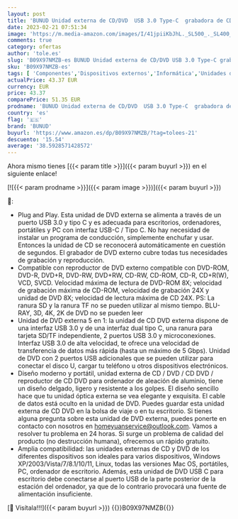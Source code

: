 ```yaml
---
layout: post
title: 'BUNUD Unidad externa de CD/DVD  USB 3.0 Type-C  grabadora de CD y DVD con ranuras SD/TF y USB  unidades ópticas de CD de DVD para ordenador portátil  Windows 11 10 Mac MacBook Air Pro Apple iMac PC'
date: 2023-02-21 07:51:34
image: 'https://m.media-amazon.com/images/I/41jpiiKbJhL._SL500_._SL400_.jpg'
comments: true
category: ofertas
author: 'tole.es'
slug: 'B09X97NMZB-es BUNUD Unidad externa de CD/DVD USB 3.0 Type-C grabadora de...'
sku: 'B09X97NMZB-es'
tags: [ 'Componentes','Dispositivos externos','Informática','Unidades de CD y DVD externas','Unidades de disco óptico externas','apple','bunud','🇪🇸', ]
actualPrice: 43.37 EUR
currency: EUR
price: 43.37
comparePrice: 51.35 EUR
prodname: 'BUNUD Unidad externa de CD/DVD  USB 3.0 Type-C  grabadora de CD y DVD con ranuras SD/TF y USB  unidades ópticas de CD de DVD para ordenador portátil  Windows 11 10 Mac MacBook Air Pro Apple iMac PC'
country: 'es'
flag: '🇪🇸'
brand: 'BUNUD'
buyurl: 'https://www.amazon.es/dp/B09X97NMZB/?tag=tolees-21'
descuento: '15.54'
average: '38.5928571428572'
---
```


Ahora mismo tienes [{{< param title >}}]({{< param buyurl >}}) en el siguiente enlace!

[![{{< param prodname >}}]({{< param image >}})]({{< param buyurl >}})

🔎:

- Plug and Play. Esta unidad de DVD externa se alimenta a través de un puerto USB 3.0 y tipo C y es adecuada para escritorios, ordenadores, portátiles y PC con interfaz USB-C / Tipo C. No hay necesidad de instalar un programa de conducción, simplemente enchufar y usar. Entonces la unidad de CD se reconocerá automáticamente en cuestión de segundos. El grabador de DVD externo cubre todas tus necesidades de grabación y reproducción.
- Compatible con reproductor de DVD externo compatible con DVD-ROM, DVD-R, DVD+R, DVD-RW, DVD+RW, CD-RW, CD-ROM, CD-R, CD+R(W), VCD, SVCD. Velocidad máxima de lectura de DVD-ROM 8X; velocidad de grabación máxima de CD-ROM, velocidad de grabación 24X y unidad de DVD 8X; velocidad de lectura máxima de CD 24X. PS: La ranura SD y la ranura TF no se pueden utilizar al mismo tiempo. BLU-RAY, 3D, 4K, 2K de DVD no se pueden leer
- Unidad de DVD externa 5 en 1: la unidad de CD DVD externa dispone de una interfaz USB 3.0 y de una interfaz dual tipo C, una ranura para tarjeta SD/TF independiente, 2 puertos USB 3.0 y microconexiones. Interfaz USB 3.0 de alta velocidad, te ofrece una velocidad de transferencia de datos más rápida (hasta un máximo de 5 Gbps). Unidad de DVD con 2 puertos USB adicionales que se pueden utilizar para conectar el disco U, cargar tu teléfono u otros dispositivos electrónicos.
- Diseño moderno y portátil, unidad externa de CD / DVD / CD DVD / reproductor de CD DVD para ordenador de aleación de aluminio, tiene un diseño delgado, ligero y resistente a los golpes. El diseño sencillo hace que tu unidad óptica externa se vea elegante y exquisita. El cable de datos está oculto en la unidad de DVD. Puedes guardar esta unidad externa de CD DVD en la bolsa de viaje o en tu escritorio. Si tienes alguna pregunta sobre esta unidad de DVD externa, puedes ponerte en contacto con nosotros en homeyuanservice@outlook.com. Vamos a resolver tu problema en 24 horas. Si surge un problema de calidad del producto (no destrucción humana), ofrecemos un rápido gratuito.
- Amplia compatibilidad: las unidades externas de CD y DVD de los diferentes dispositivos son ideales para varios dispositivos, Windows XP/2003/Vista/7/8.1/10/11, Linux, todas las versiones Mac OS, portátiles, PC, ordenador de escritorio. Además, esta unidad de DVD USB C para escritorio debe conectarse al puerto USB de la parte posterior de la estación del ordenador, ya que de lo contrario provocará una fuente de alimentación insuficiente.

[🛒 Visítala!!!]({{< param buyurl >}})
{{<world>}}B09X97NMZB{{</world>}}
